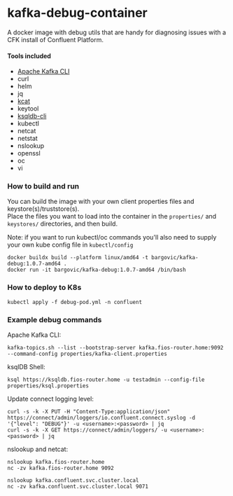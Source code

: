 # kafka-debug-container
A docker image with debug utils that are handy for diagnosing issues with a CFK install of Confluent Platform. 

#### Tools included
* [Apache Kafka CLI](https://docs.confluent.io/kafka/operations-tools/kafka-tools.html)
* curl
* helm
* jq
* [kcat](https://github.com/edenhill/kcat)
* keytool
* [ksqldb-cli](https://docs.confluent.io/platform/current/ksqldb/installing.html#starting-the-ksqldb-cli)
* kubectl
* netcat
* netstat
* nslookup
* openssl
* oc
* vi

### How to build and run
You can build the image with your own client properties files and keystore(s)/truststore(s).  
Place the files you want to load into the container in the `properties/` and `keystores/` directories, and then build.

Note: if you want to run kubectl/oc commands you'll also need to supply your own kube config file in `kubectl/config`
```
docker buildx build --platform linux/amd64 -t bargovic/kafka-debug:1.0.7-amd64 .
docker run -it bargovic/kafka-debug:1.0.7-amd64 /bin/bash
```

### How to deploy to K8s
```
kubectl apply -f debug-pod.yml -n confluent
```

### Example debug commands 
Apache Kafka CLI:
```
kafka-topics.sh --list --bootstrap-server kafka.fios-router.home:9092 --command-config properties/kafka-client.properties
```

ksqlDB Shell:
```
ksql https://ksqldb.fios-router.home -u testadmin --config-file properties/ksql.properties
```

Update connect logging level:
```
curl -s -k -X PUT -H "Content-Type:application/json" https://connect/admin/loggers/io.confluent.connect.syslog -d '{"level": "DEBUG"}' -u <username>:<password> | jq
curl -s -k -X GET https://connect/admin/loggers/ -u <username>:<password> | jq
```

nslookup and netcat:
```
nslookup kafka.fios-router.home
nc -zv kafka.fios-router.home 9092

nslookup kafka.confluent.svc.cluster.local
nc -zv kafka.confluent.svc.cluster.local 9071
```




